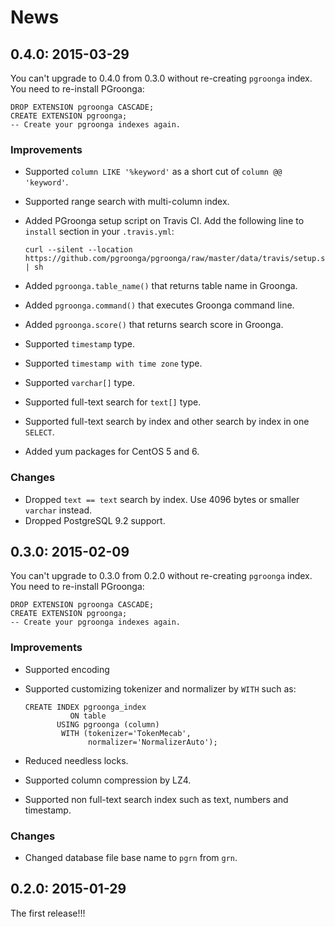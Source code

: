 # News

## 0.4.0: 2015-03-29

You can't upgrade to 0.4.0 from 0.3.0 without re-creating `pgroonga`
index. You need to re-install PGroonga:

    DROP EXTENSION pgroonga CASCADE;
    CREATE EXTENSION pgroonga;
    -- Create your pgroonga indexes again.

### Improvements

  * Supported `column LIKE '%keyword'` as a short cut of `column @@
    'keyword'`.
  * Supported range search with multi-column index.
  * Added PGroonga setup script on Travis CI. Add the following line
    to `install` section in your `.travis.yml`:

        curl --silent --location https://github.com/pgroonga/pgroonga/raw/master/data/travis/setup.sh | sh

  * Added `pgroonga.table_name()` that returns table name in Groonga.
  * Added `pgroonga.command()` that executes Groonga command line.
  * Added `pgroonga.score()` that returns search score in Groonga.
  * Supported `timestamp` type.
  * Supported `timestamp with time zone` type.
  * Supported `varchar[]` type.
  * Supported full-text search for `text[]` type.
  * Supported full-text search by index and other search by index in
    one `SELECT`.
  * Added yum packages for CentOS 5 and 6.

### Changes

  * Dropped `text == text` search by index. Use 4096 bytes or smaller
    `varchar` instead.
  * Dropped PostgreSQL 9.2 support.

## 0.3.0: 2015-02-09

You can't upgrade to 0.3.0 from 0.2.0 without re-creating `pgroonga`
index. You need to re-install PGroonga:

    DROP EXTENSION pgroonga CASCADE;
    CREATE EXTENSION pgroonga;
    -- Create your pgroonga indexes again.

### Improvements

  * Supported encoding
  * Supported customizing tokenizer and normalizer by `WITH` such as:

        CREATE INDEX pgroonga_index
                  ON table
               USING pgroonga (column)
                WITH (tokenizer='TokenMecab',
                      normalizer='NormalizerAuto');

  * Reduced needless locks.
  * Supported column compression by LZ4.
  * Supported non full-text search index such as text, numbers and
    timestamp.

### Changes

  * Changed database file base name to `pgrn` from `grn`.

## 0.2.0: 2015-01-29

The first release!!!
